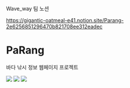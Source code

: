 Wave_way
팀 노션

https://gigantic-oatmeal-e41.notion.site/Parang-2e6256851296470b821708ee312eadec
# PaRang

바다 낚시 정보 웹페이지 프로젝트

<img src = https://cdn.discordapp.com/attachments/961574253113782292/1022088629906067538/1.png />
<img src = https://cdn.discordapp.com/attachments/961574253113782292/1022088651548676166/2.png />
<img src =  https://cdn.discordapp.com/attachments/961574253113782292/1029589941610614864/unknown.png />

<!-- <img src="https://img.shields.io/badge/SpringBoot-#6DB33F?style=flat&logo=Spring&logoColor=white" /> -->

<!-- <img src="https://img.shields.io/badge/React-61DAFB?style=flat&logo=React&logoColor=white"/>
 -->



